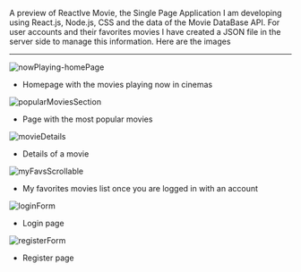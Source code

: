 A preview of ReactIve Movie, the Single Page Application I am developing using React.js, Node.js, CSS and the data of the Movie DataBase API. 
For user accounts and their favorites movies I have created a JSON file in the server side to manage this information.
Here are the images

-----------------------------------------------------------------------------------------------------------------------------------------------------------------------

![nowPlaying-homePage](https://user-images.githubusercontent.com/101566196/236944171-4ee5ed4a-5b5b-46c8-a3f2-0dbde50e3e08.jpg)
- Homepage with the movies playing now in cinemas

![popularMoviesSection](https://user-images.githubusercontent.com/101566196/236944591-db4e712a-7a3e-4abb-831b-fd7607b46058.jpg)
- Page with the most popular movies

![movieDetails](https://user-images.githubusercontent.com/101566196/236944708-9d36c8f1-de69-424a-8609-375ddc35507a.jpg)
- Details of a movie

![myFavsScrollable](https://user-images.githubusercontent.com/101566196/236945098-8f5ad3a3-4982-46df-81b2-f4f1e458903f.jpg)
- My favorites movies list once you are logged in with an account

![loginForm](https://user-images.githubusercontent.com/101566196/236945285-60d82776-b35b-4a57-950a-bc318763986f.jpg)
- Login page

![registerForm](https://user-images.githubusercontent.com/101566196/236945301-c22ed0ca-667f-4922-a9ed-8b4e4fb98a6f.jpg)
- Register page
